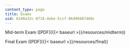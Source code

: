 ```yaml
---
content_type: page
title: Exams
uid: 6249a32c-0718-4ebe-5ccf-06490487460c
---
```


Mid-term Exam ([PDF]({{< baseurl >}}/resources/midterm))

Final Exam ([PDF]({{< baseurl >}}/resources/final))